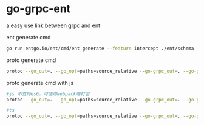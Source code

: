 # go-grpc-ent
a easy use link between grpc and ent

ent generate cmd
```sh
go run entgo.io/ent/cmd/ent generate --feature intercept ./ent/schema --template ./ent
```

proto generate cmd
```sh
protoc --go_out=. --go_opt=paths=source_relative --go-grpc_out=. --go-grpc_opt=paths=source_relative proto/*.proto
```

proto generate cmd with js
```sh
#js 不支持es6，可使用webpack等打包
protoc --go_out=. --go_opt=paths=source_relative --go-grpc_out=. --go-grpc_opt=paths=source_relative --js_out=import_style=commonjs:proto/js --grpc-web_out=import_style=typescript,mode=grpcweb:proto/js proto/*.proto

#ts
protoc --go_out=. --go_opt=paths=source_relative --go-grpc_out=. --go-grpc_opt=paths=source_relative --ts_out=proto/ts proto/*.proto
```